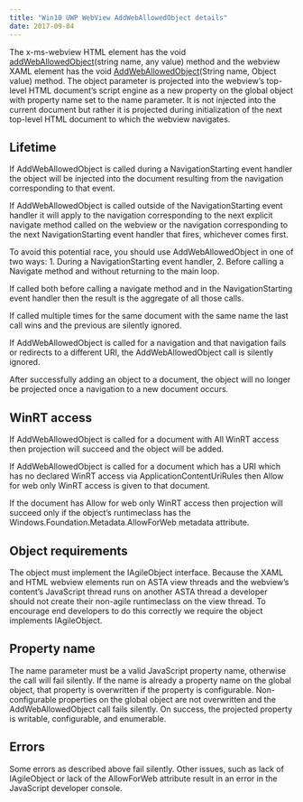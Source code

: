 ```yaml
---
title: "Win10 UWP WebView AddWebAllowedObject details"
date: 2017-09-04
---
```

<div xmlns="http://www.w3.org/1999/xhtml"><div><p>
    The x-ms-webview HTML element has the void <a href="https://msdn.microsoft.com/en-us/library/windows/apps/dn926632.aspx">addWebAllowedObject</a>(string name, any value) method and the webview
    XAML element has the void <a href="https://docs.microsoft.com/en-us/uwp/api/windows.ui.xaml.controls.webview#Windows_UI_Xaml_Controls_WebView_AddWebAllowedObject_System_String_System_Object_">AddWebAllowedObject</a>(String name,
    Object value) method. The object parameter is projected into the webview’s top-level HTML document’s script engine as a new property on the global object with property name set to the name
    parameter. It is not injected into the current document but rather it is projected during initialization of the next top-level HTML document to which the webview navigates.
  </p><h2>
    Lifetime
  </h2><p>
    If AddWebAllowedObject is called during a NavigationStarting event handler the object will be injected into the document resulting from the navigation corresponding to that event.
  </p><p>
    If AddWebAllowedObject is called outside of the NavigationStarting event handler it will apply to the navigation corresponding to the next explicit navigate method called on the webview or the
    navigation corresponding to the next NavigationStarting event handler that fires, whichever comes first.
  </p><p>
    To avoid this potential race, you should use AddWebAllowedObject in one of two ways: 1. During a NavigationStarting event handler, 2. Before calling a Navigate method and without returning to the
    main loop.
  </p><p>
    If called both before calling a navigate method and in the NavigationStarting event handler then the result is the aggregate of all those calls.
  </p><p>
    If called multiple times for the same document with the same name the last call wins and the previous are silently ignored.
  </p><p>
    If AddWebAllowedObject is called for a navigation and that navigation fails or redirects to a different URI, the AddWebAllowedObject call is silently ignored.
  </p><p>
    After successfully adding an object to a document, the object will no longer be projected once a navigation to a new document occurs.
  </p><h2>
    WinRT access
  </h2><p>
    If AddWebAllowedObject is called for a document with All WinRT access then projection will succeed and the object will be added.
  </p><p>
    If AddWebAllowedObject is called for a document which has a URI which has no declared WinRT access via ApplicationContentUriRules then Allow for web only WinRT access is given to that document.
  </p><p>
    If the document has Allow for web only WinRT access then projection will succeed only if the object’s runtimeclass has the Windows.Foundation.Metadata.AllowForWeb metadata attribute.
  </p><h2>
    Object requirements
  </h2><p>
    The object must implement the IAgileObject interface. Because the XAML and HTML webview elements run on ASTA view threads and the webview’s content’s JavaScript thread runs on another ASTA thread
    a developer should not create their non-agile runtimeclass on the view thread. To encourage end developers to do this correctly we require the object implements IAgileObject.
  </p><h2>
    Property name
  </h2><p>
    The name parameter must be a valid JavaScript property name, otherwise the call will fail silently. If the name is already a property name on the global object, that property is overwritten if
    the property is configurable. Non-configurable properties on the global object are not overwritten and the AddWebAllowedObject call fails silently. On success, the projected property is writable,
    configurable, and enumerable.
  </p><h2>
    Errors
  </h2><p>
    Some errors as described above fail silently. Other issues, such as lack of IAgileObject or lack of the AllowForWeb attribute result in an error in the JavaScript developer console.
  </p></div></div>
